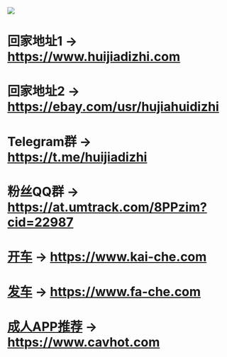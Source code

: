 <a href="https://www.huijiadizhi.com" target="_blank"><img src="https://raw.githubusercontent.com/huijiadizhi/-/master/button.png"  /></a>

# 回家地址1 → https://www.huijiadizhi.com
# 回家地址2 → https://ebay.com/usr/hujiahuidizhi

# Telegram群 → https://t.me/huijiadizhi
# 粉丝QQ群 → https://at.umtrack.com/8PPzim?cid=22987
 
 
 
 
  
# [开车](https://github.com/kai-che/kaiche) → https://www.kai-che.com 

# [发车](https://github.com/kai-che/fache) → https://www.fa-che.com 

# [成人APP推荐](https://github.com/91porn-pornhub/www.cav.ooo/) → https://www.cavhot.com 


